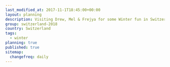 ```yaml
---
last_modified_at: 2017-11-1T18:45:00+00:00
layout: planning
description: Visiting Drew, Mel & Frejya for some Winter fun in Switzerland
group: switzerland-2018
country: Switzerland
tags:
  - winter
planning: true
published: true
sitemap:
  changefreq: daily
---
```


